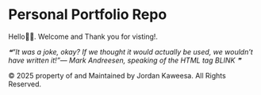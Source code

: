 # Personal Portfolio Repo
Hello🧙🏼. Welcome and Thank you for visting!.

<!--STARTS_HERE_QUOTE_README-->
<i>❝“It was a joke, okay?  If we thought it would actually be used, we wouldn’t have written it!”— Mark Andreesen, speaking of the HTML tag BLINK      ❞</i>
<!--ENDS_HERE_QUOTE_README-->


© 2025 property of and Maintained by Jordan Kaweesa. All Rights Reserved.

